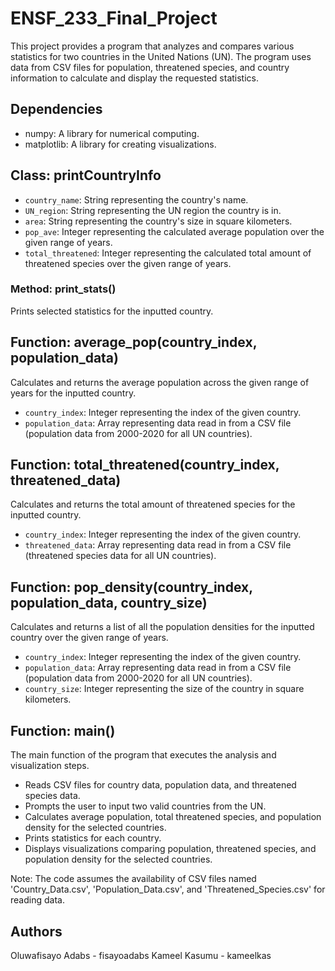 # ENSF_233_Final_Project

This project provides a program that analyzes and compares various statistics for two countries in the United Nations (UN). The program uses data from CSV files for population, threatened species, and country information to calculate and display the requested statistics.

## Dependencies
- numpy: A library for numerical computing.
- matplotlib: A library for creating visualizations.

## Class: printCountryInfo
- `country_name`: String representing the country's name.
- `UN_region`: String representing the UN region the country is in.
- `area`: String representing the country's size in square kilometers.
- `pop_ave`: Integer representing the calculated average population over the given range of years.
- `total_threatened`: Integer representing the calculated total amount of threatened species over the given range of years.

### Method: print_stats()
Prints selected statistics for the inputted country.

## Function: average_pop(country_index, population_data)
Calculates and returns the average population across the given range of years for the inputted country.

- `country_index`: Integer representing the index of the given country.
- `population_data`: Array representing data read in from a CSV file (population data from 2000-2020 for all UN countries).

## Function: total_threatened(country_index, threatened_data)
Calculates and returns the total amount of threatened species for the inputted country.

- `country_index`: Integer representing the index of the given country.
- `threatened_data`: Array representing data read in from a CSV file (threatened species data for all UN countries).

## Function: pop_density(country_index, population_data, country_size)
Calculates and returns a list of all the population densities for the inputted country over the given range of years.

- `country_index`: Integer representing the index of the given country.
- `population_data`: Array representing data read in from a CSV file (population data from 2000-2020 for all UN countries).
- `country_size`: Integer representing the size of the country in square kilometers.

## Function: main()
The main function of the program that executes the analysis and visualization steps.

- Reads CSV files for country data, population data, and threatened species data.
- Prompts the user to input two valid countries from the UN.
- Calculates average population, total threatened species, and population density for the selected countries.
- Prints statistics for each country.
- Displays visualizations comparing population, threatened species, and population density for the selected countries.

Note: The code assumes the availability of CSV files named 'Country_Data.csv', 'Population_Data.csv', and 'Threatened_Species.csv' for reading data.

## Authors
Oluwafisayo Adabs - fisayoadabs
Kameel Kasumu - kameelkas
